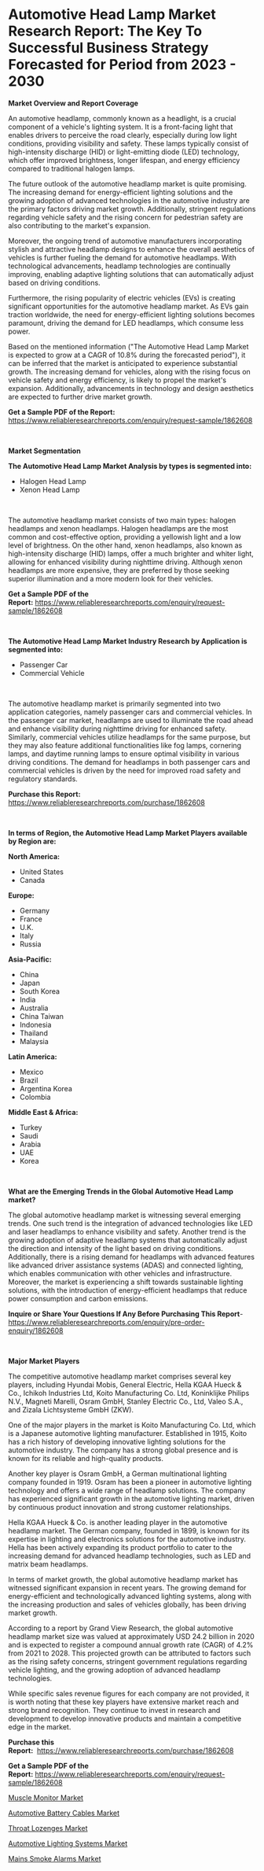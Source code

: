<p><h1>Automotive Head Lamp Market Research Report: The Key To Successful Business Strategy Forecasted for Period from 2023 - 2030</h1></p><p><strong>Market Overview and Report Coverage</strong></p>
<p><p>An automotive headlamp, commonly known as a headlight, is a crucial component of a vehicle's lighting system. It is a front-facing light that enables drivers to perceive the road clearly, especially during low light conditions, providing visibility and safety. These lamps typically consist of high-intensity discharge (HID) or light-emitting diode (LED) technology, which offer improved brightness, longer lifespan, and energy efficiency compared to traditional halogen lamps.</p><p>The future outlook of the automotive headlamp market is quite promising. The increasing demand for energy-efficient lighting solutions and the growing adoption of advanced technologies in the automotive industry are the primary factors driving market growth. Additionally, stringent regulations regarding vehicle safety and the rising concern for pedestrian safety are also contributing to the market's expansion.</p><p>Moreover, the ongoing trend of automotive manufacturers incorporating stylish and attractive headlamp designs to enhance the overall aesthetics of vehicles is further fueling the demand for automotive headlamps. With technological advancements, headlamp technologies are continually improving, enabling adaptive lighting solutions that can automatically adjust based on driving conditions.</p><p>Furthermore, the rising popularity of electric vehicles (EVs) is creating significant opportunities for the automotive headlamp market. As EVs gain traction worldwide, the need for energy-efficient lighting solutions becomes paramount, driving the demand for LED headlamps, which consume less power.</p><p>Based on the mentioned information ("The Automotive Head Lamp Market is expected to grow at a CAGR of 10.8% during the forecasted period"), it can be inferred that the market is anticipated to experience substantial growth. The increasing demand for vehicles, along with the rising focus on vehicle safety and energy efficiency, is likely to propel the market's expansion. Additionally, advancements in technology and design aesthetics are expected to further drive market growth.</p></p>
<p><strong>Get a Sample PDF of the Report:</strong> <a href="https://www.reliableresearchreports.com/enquiry/request-sample/1862608">https://www.reliableresearchreports.com/enquiry/request-sample/1862608</a></p>
<p>&nbsp;</p>
<p><strong>Market Segmentation</strong></p>
<p><strong>The Automotive Head Lamp Market Analysis by types is segmented into:</strong></p>
<p><ul><li>Halogen Head Lamp</li><li>Xenon Head Lamp</li></ul></p>
<p>&nbsp;</p>
<p><p>The automotive headlamp market consists of two main types: halogen headlamps and xenon headlamps. Halogen headlamps are the most common and cost-effective option, providing a yellowish light and a low level of brightness. On the other hand, xenon headlamps, also known as high-intensity discharge (HID) lamps, offer a much brighter and whiter light, allowing for enhanced visibility during nighttime driving. Although xenon headlamps are more expensive, they are preferred by those seeking superior illumination and a more modern look for their vehicles.</p></p>
<p><strong>Get a Sample PDF of the Report:</strong>&nbsp;<a href="https://www.reliableresearchreports.com/enquiry/request-sample/1862608">https://www.reliableresearchreports.com/enquiry/request-sample/1862608</a></p>
<p>&nbsp;</p>
<p><strong>The Automotive Head Lamp Market Industry Research by Application is segmented into:</strong></p>
<p><ul><li>Passenger Car</li><li>Commercial Vehicle</li></ul></p>
<p>&nbsp;</p>
<p><p>The automotive headlamp market is primarily segmented into two application categories, namely passenger cars and commercial vehicles. In the passenger car market, headlamps are used to illuminate the road ahead and enhance visibility during nighttime driving for enhanced safety. Similarly, commercial vehicles utilize headlamps for the same purpose, but they may also feature additional functionalities like fog lamps, cornering lamps, and daytime running lamps to ensure optimal visibility in various driving conditions. The demand for headlamps in both passenger cars and commercial vehicles is driven by the need for improved road safety and regulatory standards.</p></p>
<p><strong>Purchase this Report:</strong>&nbsp; <a href="https://www.reliableresearchreports.com/purchase/1862608">https://www.reliableresearchreports.com/purchase/1862608</a></p>
<p>&nbsp;</p>
<p><strong>In terms of Region, the Automotive Head Lamp Market Players available by Region are:</strong></p>
<p>
    <p> <strong> North America: </strong>
        <ul>
            <li>United States</li>
            <li>Canada</li>
        </ul>
        </p> 
    <p> <strong> Europe: </strong>
        <ul>
            <li>Germany</li>
            <li>France</li>
            <li>U.K.</li>
            <li>Italy</li>
            <li>Russia</li>
        </ul>
        </p> 
    <p> <strong> Asia-Pacific: </strong>
        <ul>
            <li>China</li>
            <li>Japan</li>
            <li>South Korea</li>
            <li>India</li>
            <li>Australia</li>
            <li>China Taiwan</li>
            <li>Indonesia</li>
            <li>Thailand</li>
            <li>Malaysia</li>
        </ul>
        </p> 
    <p> <strong> Latin America: </strong>
        <ul>
            <li>Mexico</li>
            <li>Brazil</li>
            <li>Argentina Korea</li>
            <li>Colombia</li>
        </ul>
        </p> 
    <p> <strong> Middle East & Africa: </strong>
        <ul>
            <li>Turkey</li>
            <li>Saudi</li>
            <li>Arabia</li>
            <li>UAE</li>
            <li>Korea</li>
        </ul>
    </p>
    </p>
<p>&nbsp;</p>
<p><strong>What are the Emerging Trends in the Global Automotive Head Lamp market?</strong></p>
<p><p>The global automotive headlamp market is witnessing several emerging trends. One such trend is the integration of advanced technologies like LED and laser headlamps to enhance visibility and safety. Another trend is the growing adoption of adaptive headlamp systems that automatically adjust the direction and intensity of the light based on driving conditions. Additionally, there is a rising demand for headlamps with advanced features like advanced driver assistance systems (ADAS) and connected lighting, which enables communication with other vehicles and infrastructure. Moreover, the market is experiencing a shift towards sustainable lighting solutions, with the introduction of energy-efficient headlamps that reduce power consumption and carbon emissions.</p></p>
<p><strong>Inquire or Share Your Questions If Any Before Purchasing This Report</strong>- <a href="https://www.reliableresearchreports.com/enquiry/pre-order-enquiry/1862608">https://www.reliableresearchreports.com/enquiry/pre-order-enquiry/1862608</a></p>
<p>&nbsp;</p>
<p><strong>Major Market Players</strong></p>
<p><p>The competitive automotive headlamp market comprises several key players, including Hyundai Mobis, General Electric, Hella KGAA Hueck & Co., Ichikoh Industries Ltd, Koito Manufacturing Co. Ltd, Koninklijke Philips N.V., Magneti Marelli, Osram GmbH, Stanley Electric Co., Ltd, Valeo S.A., and Zizala Lichtsysteme GmbH (ZKW).</p><p>One of the major players in the market is Koito Manufacturing Co. Ltd, which is a Japanese automotive lighting manufacturer. Established in 1915, Koito has a rich history of developing innovative lighting solutions for the automotive industry. The company has a strong global presence and is known for its reliable and high-quality products.</p><p>Another key player is Osram GmbH, a German multinational lighting company founded in 1919. Osram has been a pioneer in automotive lighting technology and offers a wide range of headlamp solutions. The company has experienced significant growth in the automotive lighting market, driven by continuous product innovation and strong customer relationships.</p><p>Hella KGAA Hueck & Co. is another leading player in the automotive headlamp market. The German company, founded in 1899, is known for its expertise in lighting and electronics solutions for the automotive industry. Hella has been actively expanding its product portfolio to cater to the increasing demand for advanced headlamp technologies, such as LED and matrix beam headlamps.</p><p>In terms of market growth, the global automotive headlamp market has witnessed significant expansion in recent years. The growing demand for energy-efficient and technologically advanced lighting systems, along with the increasing production and sales of vehicles globally, has been driving market growth.</p><p>According to a report by Grand View Research, the global automotive headlamp market size was valued at approximately USD 24.2 billion in 2020 and is expected to register a compound annual growth rate (CAGR) of 4.2% from 2021 to 2028. This projected growth can be attributed to factors such as the rising safety concerns, stringent government regulations regarding vehicle lighting, and the growing adoption of advanced headlamp technologies.</p><p>While specific sales revenue figures for each company are not provided, it is worth noting that these key players have extensive market reach and strong brand recognition. They continue to invest in research and development to develop innovative products and maintain a competitive edge in the market.</p></p>
<p><strong>Purchase this Report:</strong>&nbsp;&nbsp;<a href="https://www.reliableresearchreports.com/purchase/1862608">https://www.reliableresearchreports.com/purchase/1862608</a></p>
<p></p>
<p><strong>Get a Sample PDF of the Report:</strong>&nbsp;<a href="https://www.reliableresearchreports.com/enquiry/request-sample/1862608">https://www.reliableresearchreports.com/enquiry/request-sample/1862608</a></p>
<p><p><a href="https://medium.com/@lowellgreen2023/muscle-monitor-market-size-reveals-the-best-marketing-channels-in-global-industry-44966f748971">Muscle Monitor Market</a></p><p><a href="https://github.com/dzharov81/Market-Research-Report-List-1/blob/main/automotive-battery-cables-market.md">Automotive Battery Cables Market</a></p><p><a href="https://www.linkedin.com/pulse/throat-lozenges-market-research-report-provides-thorough-waidf/">Throat Lozenges Market</a></p><p><a href="https://github.com/ambrozg/Market-Research-Report-List-1/blob/main/automotive-lighting-systems-market.md">Automotive Lighting Systems Market</a></p><p><a href="https://medium.com/@unamorgan6655/mains-smoke-alarms-market-insights-into-market-cagr-market-trends-and-growth-strategies-88fd1acd48d6">Mains Smoke Alarms Market</a></p></p>